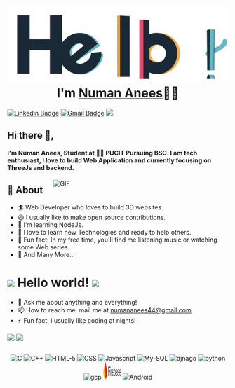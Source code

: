 
<!-- <img src="https://scontent.flhe13-1.fna.fbcdn.net/v/t1.6435-9/116263926_1281770012175013_1025366656975154165_n.jpg?_nc_cat=106&ccb=1-3&_nc_sid=174925&_nc_eui2=AeG8vWYc1CFN41JQv5i-XVx8f7a9fVx3igd_tr19XHeKBwq6Csw2aG3HfRkU4kBLIzSoVuqf1Qj5jhEzqfkzEoZF&_nc_ohc=TEeQ_JBJ0joAX9EPZt_&_nc_ht=scontent.flhe13-1.fna&oh=47f737021dbf9f576bfb7a6227530fa4&oe=60CFA45F" alt = "hello" width="40px" height="40px"> -->
<h1 align="center"> <img src="https://github.com/NumanAnees/NumanAnees/blob/master/hello.gif" alt="hello-gif"> <br >I'm <a href="https://www.linkedin.com/in/numananees/">Numan Anees</a>👨‍💻</h1>
<!-- # Numan Anees 👨‍💻 -->

[![Linkedin Badge](https://img.shields.io/badge/NumanAnees-30302f?style=flat&logo=linkedin)](https://www.linkedin.com/in/numananees/)
[![Gmail Badge](https://img.shields.io/badge/numananees44@gmail.com-30302f?style=flat&logo=Gmail&logoColor=white)](mailto:numananees44@gmail.com)
![](https://visitor-badge.glitch.me/badge?page_id=NumanAnees)  


## Hi there 👋,           
#### I'm Numan Anees, Student at 👨‍💻 PUCIT Pursuing BSC.  I am tech enthusiast, I love to build Web Application and currently focusing on ThreeJs and backend.  

<img align="right" alt="GIF" src="https://scontent.flhe13-1.fna.fbcdn.net/v/t1.6435-9/116263926_1281770012175013_1025366656975154165_n.jpg?_nc_cat=106&ccb=1-3&_nc_sid=174925&_nc_eui2=AeG8vWYc1CFN41JQv5i-XVx8f7a9fVx3igd_tr19XHeKBwq6Csw2aG3HfRkU4kBLIzSoVuqf1Qj5jhEzqfkzEoZF&_nc_ohc=TEeQ_JBJ0joAX9EPZt_&_nc_ht=scontent.flhe13-1.fna&oh=47f737021dbf9f576bfb7a6227530fa4&oe=60CFA45F" width="400px" />

## 🧐 About
- 🏄‍ Web Developer who loves to build  3D websites.
- 😄 I usually like to make open source contributions.
- 🤔 I’m learning NodeJs.
- 🌱 I love to learn new Technologies and ready to help others.
- 🎨 Fun fact: In my free time, you'll find me listening music or watching some Web series.
- 👯 And Many More...


# <img src="https://github.com/TheDudeThatCode/TheDudeThatCode/blob/master/Assets/Hi.gif" width="29px"> Hello world!&nbsp;<img src="https://www.facebook.com/photo.php?fbid=1281770008841680&set=pb.100010260795931.-2207520000..&type=3"  width="24px"> 

- 💬 Ask me about anything and everything! 
- 📫 How to reach me: mail me at [numananees44@gmail.com](mailto:numananees44@gmail.com)
- ⚡ Fun fact: I usually like coding at nights! 

<a href="https://NumanAnees.github.io">
  <img src="https://github-readme-stats.vercel.app/api?username=NumanAnees&count_private=true" align="center"/>
</a>
<a href="https://NumanAnees.github.io">
  <img src="https://github-readme-stats.vercel.app/api/top-langs/?username=NumanAnees&layout=compact" align="center"/>
</a>
<br>
<br>
<p align="center">
<img src="https://raw.githubusercontent.com/gilbarbara/logos/master/logos/c.svg" alt="C" width="40" height="40"/>
<img src="https://raw.githubusercontent.com/gilbarbara/logos/master/logos/c-plusplus.svg" alt="C++" width="40" height="40"/> 
<img src="https://raw.githubusercontent.com/gilbarbara/logos/master/logos/html-5.svg" alt="HTML-5" width="40" height="40"/>
<img src="https://raw.githubusercontent.com/gilbarbara/logos/master/logos/css-3.svg" alt="CSS" width="40" height="40"/> 
<img src="https://raw.githubusercontent.com/gilbarbara/logos/master/logos/javascript.svg" alt="Javascript" width="40" height="40"/> 
<img src="https://raw.githubusercontent.com/gilbarbara/logos/master/logos/mysql.svg" alt="My-SQL" width="40" height="40"/>
<img src="https://github.com/gilbarbara/logos/blob/master/logos/react.svg" alt="djnago" width="40" height="40"/> 
<img src="https://github.com/gilbarbara/logos/blob/master/logos/python.svg" alt="python" width="40" height="40"/> 
<img src="https://www.vectorlogo.zone/logos/google_cloud/google_cloud-icon.svg" alt="gcp" width="40" height="40"/> 
<img src="https://raw.githubusercontent.com/gilbarbara/logos/master/logos/firebase.svg" alt="Firebase" width="40" height="40"/> 
<img src="https://raw.githubusercontent.com/gilbarbara/logos/master/logos/figma.svg" alt="Android" width="40" height="40"/> 
</p>




